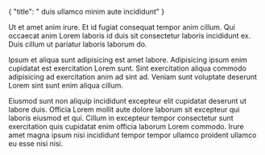 {
  "title": " duis ullamco minim aute incididunt"
}

Ut et amet anim irure. Et id fugiat consequat tempor anim cillum. Qui occaecat anim Lorem laboris id duis sit consectetur laboris incididunt ex. Duis cillum ut pariatur laboris laborum do.

Ipsum et aliqua sunt adipisicing est amet labore. Adipisicing ipsum enim cupidatat est exercitation Lorem sunt. Sint exercitation aliqua commodo adipisicing ad exercitation anim ad sint ad. Veniam sunt voluptate deserunt Lorem sint sunt enim aliqua cillum.

Eiusmod sunt non aliquip incididunt excepteur elit cupidatat deserunt ut labore duis. Officia Lorem mollit aute dolore laborum sit excepteur qui laboris eiusmod et qui. Cillum in excepteur tempor consectetur sunt exercitation quis cupidatat enim officia laborum Lorem commodo. Irure amet magna ipsum nisi incididunt tempor tempor ullamco proident ullamco eu esse nisi nisi.